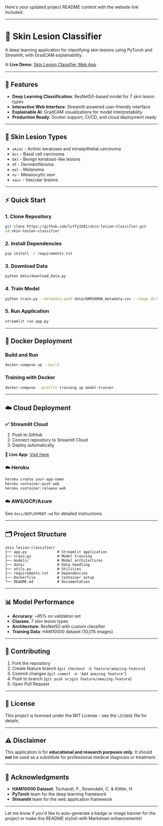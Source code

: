 ﻿Here's your updated project README content with the website link included:

---

# 🔬 Skin Lesion Classifier

A deep learning application for classifying skin lesions using PyTorch and Streamlit, with GradCAM explainability.

🌐 **Live Demo**: [Skin Lesion Classifier Web App](https://skin-lesion-classifier-cwk896vbcp7kbzkzdngtjj.streamlit.app/)

---

## 🚀 Features

* **Deep Learning Classification**: ResNet50-based model for 7 skin lesion types
* **Interactive Web Interface**: Streamlit-powered user-friendly interface
* **Explainable AI**: GradCAM visualizations for model interpretability
* **Production Ready**: Docker support, CI/CD, and cloud deployment ready

---

## 🧬 Skin Lesion Types

* `akiec` - Actinic keratoses and intraepithelial carcinoma
* `bcc` - Basal cell carcinoma
* `bkl` - Benign keratosis-like lesions
* `df` - Dermatofibroma
* `mel` - Melanoma
* `nv` - Melanocytic nevi
* `vasc` - Vascular lesions

---

## ⚡ Quick Start

### 1. Clone Repository

```bash
git clone https://github.com/luffy1501/skin-lesion-classifier.git
cd skin-lesion-classifier
```

### 2. Install Dependencies

```bash
pip install -r requirements.txt
```

### 3. Download Data

```bash
python data/download_data.py
```

### 4. Train Model

```bash
python train.py --metadata_path data/HAM10000_metadata.csv --image_dirs data/ham10000_images_part_1 data/ham10000_images_part_2
```

### 5. Run Application

```bash
streamlit run app.py
```

---

## 🐳 Docker Deployment

### Build and Run

```bash
docker-compose up --build
```

### Training with Docker

```bash
docker-compose --profile training up model-trainer
```

---

## ☁️ Cloud Deployment

### ✅ Streamlit Cloud

1. Push to GitHub
2. Connect repository to Streamlit Cloud
3. Deploy automatically

🔗 **Live App**: [Visit Here](https://skin-lesion-classifier-cwk896vbcp7kbzkzdngtjj.streamlit.app/)

### ☁️ Heroku

```bash
heroku create your-app-name
heroku container:push web
heroku container:release web
```

### ☁️ AWS/GCP/Azure

See `docs/DEPLOYMENT.md` for detailed instructions.

---

## 🗂️ Project Structure

```
skin-lesion-classifier/
├── app.py              # Streamlit application
├── train.py            # Model training
├── models/             # Model architectures
├── data/               # Data handling
├── utils.py            # Utilities
├── requirements.txt    # Dependencies
├── Dockerfile          # Container setup
└── README.md           # Documentation
```

---

## 📊 Model Performance

* **Accuracy**: \~85% on validation set
* **Classes**: 7 skin lesion types
* **Architecture**: ResNet50 with custom classifier
* **Training Data**: HAM10000 dataset (10,015 images)

---

## 🤝 Contributing

1. Fork the repository
2. Create feature branch (`git checkout -b feature/amazing-feature`)
3. Commit changes (`git commit -m 'Add amazing feature'`)
4. Push to branch (`git push origin feature/amazing-feature`)
5. Open Pull Request

---

## 📜 License

This project is licensed under the MIT License - see the `LICENSE` file for details.

---

## ⚠️ Disclaimer

This application is for **educational and research purposes only**. It should **not** be used as a substitute for professional medical diagnosis or treatment.

---

## 🙏 Acknowledgments

* **HAM10000 Dataset**: Tschandl, P., Rosendahl, C. & Kittler, H.
* **PyTorch** team for the deep learning framework
* **Streamlit** team for the web application framework

---

Let me know if you'd like to auto-generate a badge or image banner for the project or make this README stylish with Markdown enhancements!
